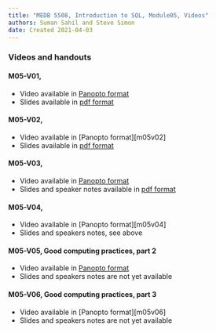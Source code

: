 ```yaml
---
title: "MEDB 5508, Introduction to SQL, Module05, Videos"
authors: Suman Sahil and Steve Simon
date: Created 2021-04-03
---
```


### Videos and handouts

#### M05-V01, 

+ Video available in [Panopto format][m05v01]
+ Slides available in [pdf format][git1]

#### M05-V02, 

+ Video available in [Panopto format][m05v02]
+ Slides available in [pdf format][git2]

#### M05-V03, 

+ Video available in [Panopto format][m05v03]
+ Slides and speaker notes available in [pdf format][git3]

#### M05-V04,

+ Video available in [Panopto format][m05v04]
+ Slides and speakers notes, see above

#### M05-V05, Good computing practices, part 2

+ Video available in [Panopto format][m05v05]
+ Slides and speakers notes are not yet available

#### M05-V06, Good computing practices, part 3

+ Video available in [Panopto format][m05v06]
+ Slides and speakers notes are not yet available

[git1]: https://github.com/pmean/introduction-to-sql/blob/master/results/m05-v01-database-security-part1.pdf
[git2]: https://github.com/pmean/introduction-to-sql/blob/master/results/m05-v02-database-security-part2.pdf
[git3]: https://github.com/pmean/introduction-to-sql/blob/master/results/m05-v03-null-values.pdf

[m05v01]: 
[m05v02]: 
[m05v03]: 
[m05v04]: 
[m05v05]: 
[m05v06]: 

